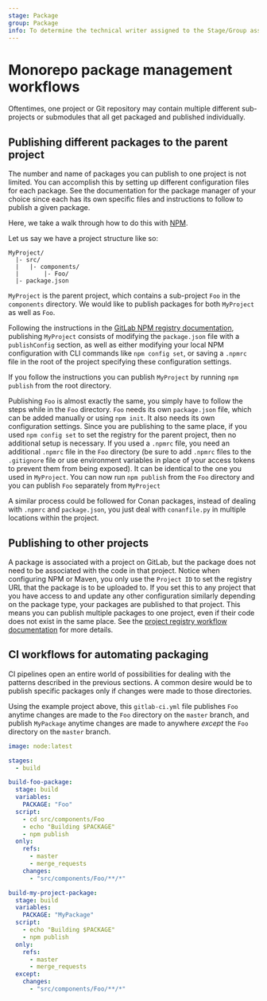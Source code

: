 ```yaml
---
stage: Package
group: Package
info: To determine the technical writer assigned to the Stage/Group associated with this page, see https://about.gitlab.com/handbook/engineering/ux/technical-writing/#designated-technical-writers
---
```


# Monorepo package management workflows

Oftentimes, one project or Git repository may contain multiple different
sub-projects or submodules that all get packaged and published individually.

## Publishing different packages to the parent project

The number and name of packages you can publish to one project is not limited.
You can accomplish this by setting up different configuration files for each
package. See the documentation for the package manager of your choice since
each has its own specific files and instructions to follow to publish
a given package.

Here, we take a walk through how to do this with [NPM](../npm_registry/index.md).

Let us say we have a project structure like so:

```plaintext
MyProject/
  |- src/
  |   |- components/
  |       |- Foo/
  |- package.json
```

`MyProject` is the parent project, which contains a sub-project `Foo` in the
`components` directory. We would like to publish packages for both `MyProject`
as well as `Foo`.

Following the instructions in the
[GitLab NPM registry documentation](../npm_registry/index.md),
publishing `MyProject` consists of modifying the `package.json` file with a
`publishConfig` section, as well as either modifying your local NPM configuration with
CLI commands like `npm config set`, or saving a `.npmrc` file in the root of the
project specifying these configuration settings.

If you follow the instructions you can publish `MyProject` by running
`npm publish` from the root directory.

Publishing `Foo` is almost exactly the same, you simply have to follow the steps
while in the `Foo` directory. `Foo` needs its own `package.json` file,
which can be added manually or using `npm init`. It also needs its own
configuration settings. Since you are publishing to the same place, if you
used `npm config set` to set the registry for the parent project, then no
additional setup is necessary. If you used a `.npmrc` file, you need an
additional `.npmrc` file in the `Foo` directory (be sure to add `.npmrc` files
to the `.gitignore` file or use environment variables in place of your access
tokens to prevent them from being exposed). It can be identical to the
one you used in `MyProject`. You can now run `npm publish` from the `Foo`
directory and you can publish `Foo` separately from `MyProject`

A similar process could be followed for Conan packages, instead of dealing with
`.npmrc` and `package.json`, you just deal with `conanfile.py` in
multiple locations within the project.

## Publishing to other projects

A package is associated with a project on GitLab, but the package does not
need to be associated with the code in that project. Notice when configuring
NPM or Maven, you only use the `Project ID` to set the registry URL that the
package is to be uploaded to. If you set this to any project that you have
access to and update any other configuration similarly depending on the package type,
your packages are published to that project. This means you can publish
multiple packages to one project, even if their code does not exist in the same
place. See the [project registry workflow documentation](./project_registry.md)
for more details.

## CI workflows for automating packaging

CI pipelines open an entire world of possibilities for dealing with the patterns
described in the previous sections. A common desire would be to publish
specific packages only if changes were made to those directories.

Using the example project above, this `gitlab-ci.yml` file publishes
`Foo` anytime changes are made to the `Foo` directory on the `master` branch,
and publish `MyPackage` anytime changes are made to anywhere _except_ the `Foo`
directory on the `master` branch.

```yaml
image: node:latest

stages:
  - build

build-foo-package:
  stage: build
  variables:
    PACKAGE: "Foo"
  script:
    - cd src/components/Foo
    - echo "Building $PACKAGE"
    - npm publish
  only:
    refs:
      - master
      - merge_requests
    changes:
      - "src/components/Foo/**/*"

build-my-project-package:
  stage: build
  variables:
    PACKAGE: "MyPackage"
  script:
    - echo "Building $PACKAGE"
    - npm publish
  only:
    refs:
      - master
      - merge_requests
  except:
    changes:
      - "src/components/Foo/**/*"
```
